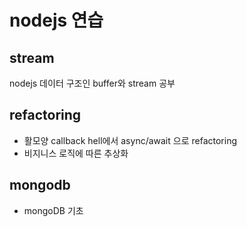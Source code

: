 # nodejs 연습

## stream

nodejs 데이터 구조인 buffer와 stream 공부

## refactoring

- 활모양 callback hell에서 async/await 으로 refactoring
- 비지니스 로직에 따른 추상화

## mongodb

- mongoDB 기초
